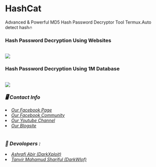 # HashCat
Advanced & Powerful MD5 Hash Password Decryptor Tool Termux.Auto detect hash🔥
<br>
<h3><b>Hash Password Decryption Using Websites</b></h3>
<br>

<img src="https://github.com/darkhunter141/HashCat/blob/main/IMG_20210430_233925.jpg">
<br>
<h3><b>Hash Password Decryption Using 1M Database</b></h3>
<br>
<img src="https://github.com/darkhunter141/HashCat/blob/main/IMG_20210430_233834.jpg">
<h3><b><i>🖥️ Contact Info </i></b></h3>
<li>  <i><a href="https://www.facebook.com/darkhunter141/">Our Facebook Page </a></i></li>
<li>  <i><a href="https://www.facebook.com/groups/428641821766559/?ref=share">Our Facebook Community</a></i></li>
<li>  <i><a href="https://youtube.com/channel/UCkSB55ezk_2vPVwoqmPVZwg">Our Youtube Channel</a></i></li>
<li>  <i><a href="https://darkhunt3r141.blogspot.com/?m=1">Our Blogsite</a></i></li>

<br>
<h3><b><i>🤠 Devolopers :</i></b></h3>
<li> <i><a href="https://www.facebook.com/ashrafiabir04">Ashrafi Abir (DarkXploit)</a></i></li>
<li>  <i><a href="https://www.facebook.com/tanvirmahamud.shariful.3">Tanvir Mahamud Shariful (DarkWlof)</a></i></li>
